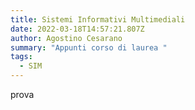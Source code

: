 ```yaml
---
title: Sistemi Informativi Multimediali
date: 2022-03-18T14:57:21.807Z
author: Agostino Cesarano
summary: "Appunti corso di laurea "
tags:
  - SIM
---
```

prova